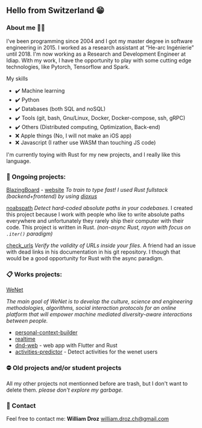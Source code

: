 ## Hello from Switzerland 😁

### About me 🧔🏼

I’ve been programming since 2004 and I got my master degree in software engineering in 2015. I worked as a research assistant at “He-arc Ingénierie” until 2018. I'm now working as a Research and Development Engineer at Idiap. With my work, I have the opportunity to play with some cutting edge technologies, like Pytorch, Tensorflow and Spark.

My skills

*  ✔️ Machine learning
*  ✔️ Python
*  ✔️ Databases (both SQL and noSQL)
*  ✔️ Tools (git, bash, Gnu/Linux, Docker, Docker-compose, ssh, gRPC)
*  ✔️ Others (Distributed computing, Optimization, Back-end)
*  ❌ Apple things (No, I will not make an iOS app)
*  ❌ Javascript (I rather use WASM than touching JS code)

I'm currently toying with Rust for my new projects, and I really like this language.

### 🔧 Ongoing projects:

[BlazingBoard](https://github.com/wdroz/BlazingBoard) - [website](https://blazingboard.ch/) *To train to type fast! I used Rust fullstack (backend+frontend) by using [dioxus](https://dioxuslabs.com/)*

[noabspath](https://github.com/wdroz/noabspath) *Detect hard-coded absolute paths in your codebases*. I created this project because I work with people who like to write absolute paths everywhere and unfortunately they rarely ship their computer with their code. This project is written in Rust. *(non-async Rust, rayon with focus on `.iter()` paradigm)*

[check_urls](https://github.com/wdroz/check_urls) *Verify the validity of URLs inside your files*. A friend had an issue with dead links in his documentation in his git repository. I though that would be a good opportunity for Rust with the async paradigm.

### 📋 Works projects:

[WeNet](https://www.internetofus.eu/)

*The main goal of WeNet is to develop the culture, science and engineering methodologies, algorithms, social interaction protocols for an online platform that will empower machine mediated diversity-aware interactions between people.*

  * [personal-context-builder](https://github.com/InternetOfUs/personal-context-builder)
  * [realtime](https://github.com/InternetOfUs/realtime)
  * [dnd-web](https://github.com/InternetOfUs/dnd-web) - web app with Flutter and Rust
  * [activities-predictor](https://github.com/InternetOfUs/activities-predictor) - Detect activities for the wenet users

### ⛔️ Old projects and/or student projects

All my other projects not mentionned before are trash, but I don't want to delete them. *please don't explore my garbage.*

### 💬 Contact

Feel free to contact me: **William Droz** <william.droz.ch@gmail.com>

